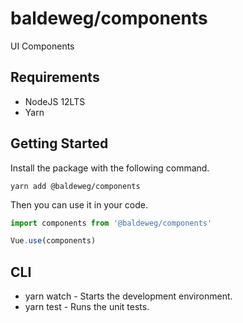 # baldeweg/components

UI Components

## Requirements

- NodeJS 12LTS
- Yarn

## Getting Started

Install the package with the following command.

```shell
yarn add @baldeweg/components
```

Then you can use it in your code.

```js
import components from '@baldeweg/components'

Vue.use(components)
```

## CLI

- yarn watch - Starts the development environment.
- yarn test - Runs the unit tests.
